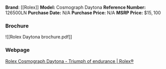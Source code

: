 **Brand**: [[Rolex]]
**Model:** Cosmograph Daytona
**Reference Number:** 126500LN
**Purchase Date:** N/A
**Purchase Price:** N/A
**MSRP Price:** $\$15,100$
### Brochure
![[Rolex Daytona brochure.pdf]]
### Webpage
[Rolex Cosmograph Daytona - Triumph of endurance | Rolex®](https://www.rolex.com/en-us/watches/cosmograph-daytona)
